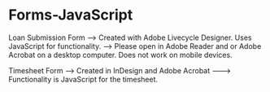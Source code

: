 # Forms-JavaScript

Loan Submission Form
--> Created with Adobe Livecycle Designer. Uses JavaScript for functionality.
--> Please open in Adobe Reader and or Adobe Acrobat on a desktop computer. Does not work on mobile devices.

Timesheet Form
--> Created in InDesign and Adobe Acrobat
---> Functionality is JavaScript for the timesheet.
